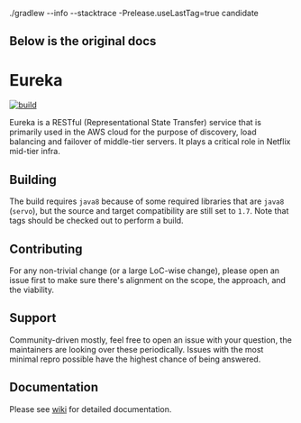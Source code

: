 ./gradlew --info --stacktrace -Prelease.useLastTag=true candidate



## Below is the original docs

Eureka
======
[![build](https://github.com/Netflix/eureka/actions/workflows/nebula-snapshot.yml/badge.svg)](https://github.com/Netflix/eureka/actions/workflows/nebula-snapshot.yml)

Eureka is a RESTful (Representational State Transfer) service that is primarily used in the AWS cloud for the purpose of
discovery, load balancing and failover of middle-tier servers. It plays a critical role in Netflix mid-tier infra.

Building
--------
The build requires `java8` because of some required libraries that are `java8` (`servo`), but the source and target
compatibility are still set to `1.7`. Note that tags should be checked out to perform a build.

Contributing
------------
For any non-trivial change (or a large LoC-wise change), please open an issue first to make sure there's alignment on
the scope, the approach, and the viability.

Support
----------
Community-driven mostly, feel free to open an issue with your question, the maintainers are looking over these
periodically. Issues with the most minimal repro possible have the highest chance of being answered.


Documentation
--------------
Please see [wiki](https://github.com/Netflix/eureka/wiki) for detailed documentation.
